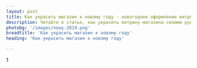 ```yaml
---
layout: post 
title: Как украсить магазин к новому году - новогоднее оформление витрин и зала | TR
description: Читайте в статье, как украсить витрину магазина своими руками к новому году | TR
photobg: '/images/nowy-2019.png'
breadtitle: 'Как украсить магазин к новому году'
heading: 'Как украсить магазин к новому году'

--- 
```

1
